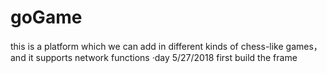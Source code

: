# goGame
this is a platform which we can add in different kinds of chess-like games，and it supports network functions
·day 5/27/2018
  first build the frame

